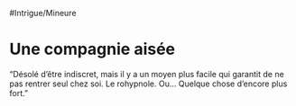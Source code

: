 #Intrigue/Mineure
# Une compagnie aisée

“Désolé d’être indiscret, mais il y a un moyen plus facile qui garantit de ne pas rentrer seul chez soi. Le rohypnole. Ou… Quelque chose d’encore plus fort.”